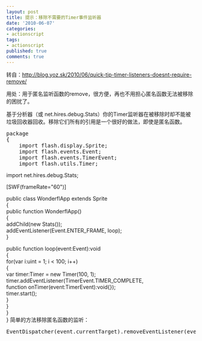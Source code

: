 ```yaml
---
layout: post
title: 提示：移除不需要的Timer事件监听器
date: '2010-06-07'
categories:
- actionscript
tags:
- actionscript
published: true
comments: true
---
```

<p>转自：<a href="http://blog.yoz.sk/2010/06/quick-tip-timer-listeners-doesnt-require-remove/" target="_blank">http://blog.yoz.sk/2010/06/quick-tip-timer-listeners-doesnt-require-remove/</a></p>

<p>用处：用于匿名监听函数的remove，很方便，再也不用担心匿名函数无法被移除的困扰了。</p>

<p>基于分析器（或 net.hires.debug.Stats）你的Timer监听器在被移除时却不能被垃圾回收器回收。移除它们所有的引用是一个很好的做法，即使是匿名函数。
<pre lang="actionscript3">package
{
    import flash.display.Sprite;
    import flash.events.Event;
    import flash.events.TimerEvent;
    import flash.utils.Timer;</pre></p>

<p>    import net.hires.debug.Stats;</p>

<p>    [SWF(frameRate="60")]</p>

<p>    public class WonderflApp extends Sprite<br />
    {<br />
        public function WonderflApp()<br />
        {<br />
            addChild(new Stats());<br />
            addEventListener(Event.ENTER_FRAME, loop);<br />
        }</p>

<p>        public function loop(event:Event):void<br />
        {<br />
            for(var i:uint = 1; i &lt; 100; i++)<br />
            {<br />
                var timer:Timer = new Timer(100, 1);<br />
                timer.addEventListener(TimerEvent.TIMER_COMPLETE,<br />
                    function onTimer(event:TimerEvent):void{});<br />
                timer.start();<br />
            }<br />
        }<br />
    }<br />
}
简单的方法移除匿名函数的监听：
<pre lang="actionscript3">EventDispatcher(event.currentTarget).removeEventListener(event.type, arguments.callee);</pre></p>
